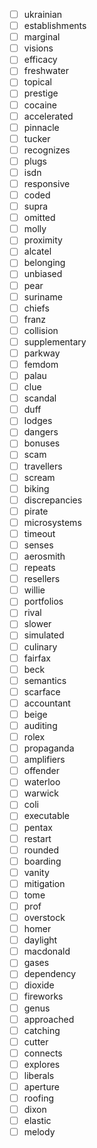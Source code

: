 - [ ] ukrainian
- [ ] establishments
- [ ] marginal
- [ ] visions
- [ ] efficacy
- [ ] freshwater
- [ ] topical
- [ ] prestige
- [ ] cocaine
- [ ] accelerated
- [ ] pinnacle
- [ ] tucker
- [ ] recognizes
- [ ] plugs
- [ ] isdn
- [ ] responsive
- [ ] coded
- [ ] supra
- [ ] omitted
- [ ] molly
- [ ] proximity
- [ ] alcatel
- [ ] belonging
- [ ] unbiased
- [ ] pear
- [ ] suriname
- [ ] chiefs
- [ ] franz
- [ ] collision
- [ ] supplementary
- [ ] parkway
- [ ] femdom
- [ ] palau
- [ ] clue
- [ ] scandal
- [ ] duff
- [ ] lodges
- [ ] dangers
- [ ] bonuses
- [ ] scam
- [ ] travellers
- [ ] scream
- [ ] biking
- [ ] discrepancies
- [ ] pirate
- [ ] microsystems
- [ ] timeout
- [ ] senses
- [ ] aerosmith
- [ ] repeats
- [ ] resellers
- [ ] willie
- [ ] portfolios
- [ ] rival
- [ ] slower
- [ ] simulated
- [ ] culinary
- [ ] fairfax
- [ ] beck
- [ ] semantics
- [ ] scarface
- [ ] accountant
- [ ] beige
- [ ] auditing
- [ ] rolex
- [ ] propaganda
- [ ] amplifiers
- [ ] offender
- [ ] waterloo
- [ ] warwick
- [ ] coli
- [ ] executable
- [ ] pentax
- [ ] restart
- [ ] rounded
- [ ] boarding
- [ ] vanity
- [ ] mitigation
- [ ] tome
- [ ] prof
- [ ] overstock
- [ ] homer
- [ ] daylight
- [ ] macdonald
- [ ] gases
- [ ] dependency
- [ ] dioxide
- [ ] fireworks
- [ ] genus
- [ ] approached
- [ ] catching
- [ ] cutter
- [ ] connects
- [ ] explores
- [ ] liberals
- [ ] aperture
- [ ] roofing
- [ ] dixon
- [ ] elastic
- [ ] melody
